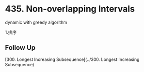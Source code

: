 # 435. Non-overlapping Intervals

dynamic with greedy algorithm

1.排序



## Follow Up

[300. Longest Increasing Subsequence](../300. Longest Increasing Subsequence)